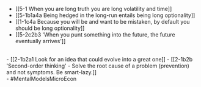 - [[5-1 When you are long truth you are long volatility and time]]
- [[5-1b1a4a Being hedged in the long-run entails being long optionality]]
- [[1-1c4a Because you will be and want to be mistaken, by default you should be long optionality]]
- [[5-2c2b3 'When you punt something into the future, the future eventually arrives']]
<br>
- [[2-1b2a1 Look for an idea that could evolve into a great one]]
- [[2-1b2b 'Second-order thinking' - Solve the root cause of a problem (prevention) and not symptoms. Be smart-lazy.]]
<br>
- #MentalModelsMicroEcon
